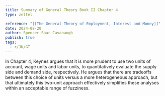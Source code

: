```yaml
---
title: Summary of General Theory Book II Chapter 4
type: zettel

reference: "[[The General Theory of Employment, Interest and Money]]"
date: 2024-08-20
author: Spencer Saar Cavanaugh
publish: true
tags:
  - r/JK/GT
---
```


In Chapter 4, Keynes argues that it is more prudent to use two units of account, wage units and labor units, to quantitatively evaluate the supply side and demand side, respectively. He argues that there are tradeoffs between this choice of units versus a more heterogeneous approach, but that ultimately this two-unit approach effectively simplifies these analyses within an acceptable range of fuzziness.
